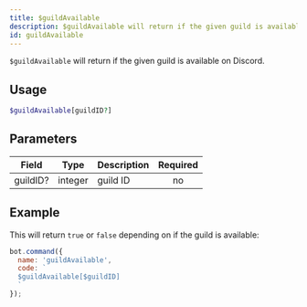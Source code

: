 ```yaml
---
title: $guildAvailable 
description: $guildAvailable will return if the given guild is available on Discord.
id: guildAvailable
---
```


`$guildAvailable` will return if the given guild is available on Discord.

## Usage

```php
$guildAvailable[guildID?]
```

## Parameters 


| Field    | Type    | Description | Required |
| -------- | ------- | ----------- |:--------:|
| guildID? | integer | guild ID    |    no    |


## Example

This will return `true` or `false` depending on if the guild is available:

```javascript
bot.command({
  name: 'guildAvailable',
  code: `
  $guildAvailable[$guildID]
  `
});
```
